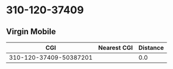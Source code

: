 # 310-120-37409
## Virgin Mobile


| CGI | Nearest CGI | Distance |
|-----|-------------|----------|
| 310-120-37409-50387201 |  | 0.0 |
